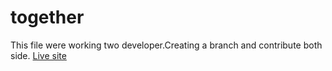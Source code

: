 # together
This file were working two developer.Creating a branch and contribute both side.
[Live site](https://ahasan2912.github.io/together/)
